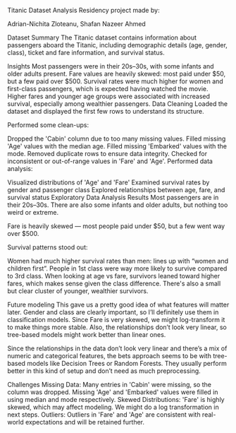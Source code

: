 Titanic Dataset Analysis
Residency project made by:

Adrian-Nichita Zloteanu, 
Shafan Nazeer Ahmed


Dataset Summary
The Titanic dataset contains information about passengers aboard the Titanic, including demographic details (age, gender, class), ticket and fare information, and survival status.

Insights
Most passengers were in their 20s–30s, with some infants and older adults present.
Fare values are heavily skewed: most paid under $50, but a few paid over $500.
Survival rates were much higher for women and first-class passengers, which is expected having watched the movie.
Higher fares and younger age groups were associated with increased survival, especially among wealthier passengers.
Data Cleaning
Loaded the dataset and displayed the first few rows to understand its structure.

Performed some clean-ups:

Dropped the 'Cabin' column due to too many missing values.
Filled missing 'Age' values with the median age.
Filled missing 'Embarked' values with the mode.
Removed duplicate rows to ensure data integrity.
Checked for inconsistent or out-of-range values in 'Fare' and 'Age'.
Performed data analysis:

Visualized distributions of 'Age' and 'Fare'
Examined survival rates by gender and passenger class
Explored relationships between age, fare, and survival status
Exploratory Data Analysis Results
Most passengers are in their 20s–30s. There are also some infants and older adults, but nothing too weird or extreme.

Fare is heavily skewed — most people paid under $50, but a few went way over $500.

Survival patterns stood out:

Women had much higher survival rates than men: lines up with “women and children first”.
People in 1st class were way more likely to survive compared to 3rd class.
When looking at age vs fare, survivors leaned toward higher fares, which makes sense given the class difference. There's also a small but clear cluster of younger, wealthier survivors.

Future modeling
This gave us a pretty good idea of what features will matter later. Gender and class are clearly important, so I’ll definitely use them in classification models. Since Fare is very skewed, we might log-transform it to make things more stable. Also, the relationships don’t look very linear, so tree-based models might work better than linear ones.

Since the relationships in the data don’t look very linear and there’s a mix of numeric and categorical features, the bets approach seems to be with tree-based models like Decision Trees or Random Forests. They usually perform better in this kind of setup and don’t need as much preprocessing.

Challenges
Missing Data: Many entries in 'Cabin' were missing, so the column was dropped. Missing 'Age' and 'Embarked' values were filled in using median and mode respectively.
Skewed Distributions: 'Fare' is highly skewed, which may affect modeling. We might do a log transformation in next steps.
Outliers: Outliers in 'Fare' and 'Age' are consistent with real-world expectations and will be retained further.
